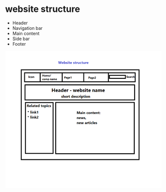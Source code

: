 # website structure

* Header
* Navigation bar
* Main content
* Side bar
* Footer

<img src="webstr.PNG">